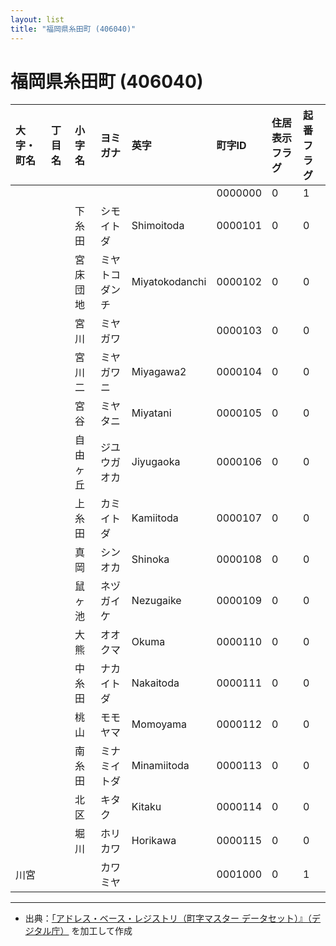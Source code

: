 ```yaml
---
layout: list
title: "福岡県糸田町 (406040)"
---
```


# 福岡県糸田町 (406040)

| 大字・町名 | 丁目名 | 小字名 | ヨミガナ | 英字 | 町字ID | 住居表示フラグ | 起番フラグ |
|:---|:---|:---|:---|:---|:---|:---|:---|
|  |  |  |  |  | 0000000 | 0 | 1 |
|  |  | 下糸田 | シモイトダ | Shimoitoda | 0000101 | 0 | 0 |
|  |  | 宮床団地 | ミヤトコダンチ | Miyatokodanchi | 0000102 | 0 | 0 |
|  |  | 宮川 | ミヤガワ |  | 0000103 | 0 | 0 |
|  |  | 宮川二 | ミヤガワニ | Miyagawa2 | 0000104 | 0 | 0 |
|  |  | 宮谷 | ミヤタニ | Miyatani | 0000105 | 0 | 0 |
|  |  | 自由ヶ丘 | ジユウガオカ | Jiyugaoka | 0000106 | 0 | 0 |
|  |  | 上糸田 | カミイトダ | Kamiitoda | 0000107 | 0 | 0 |
|  |  | 真岡 | シンオカ | Shinoka | 0000108 | 0 | 0 |
|  |  | 鼠ヶ池 | ネヅガイケ | Nezugaike | 0000109 | 0 | 0 |
|  |  | 大熊 | オオクマ | Okuma | 0000110 | 0 | 0 |
|  |  | 中糸田 | ナカイトダ | Nakaitoda | 0000111 | 0 | 0 |
|  |  | 桃山 | モモヤマ | Momoyama | 0000112 | 0 | 0 |
|  |  | 南糸田 | ミナミイトダ | Minamiitoda | 0000113 | 0 | 0 |
|  |  | 北区 | キタク | Kitaku | 0000114 | 0 | 0 |
|  |  | 堀川 | ホリカワ | Horikawa | 0000115 | 0 | 0 |
| 川宮 |  |  | カワミヤ |  | 0001000 | 0 | 1 |

---

- 出典：[「アドレス・ベース・レジストリ（町字マスター データセット）』（デジタル庁）](https://www.digital.go.jp/policies/base_registry_address/) を加工して作成
